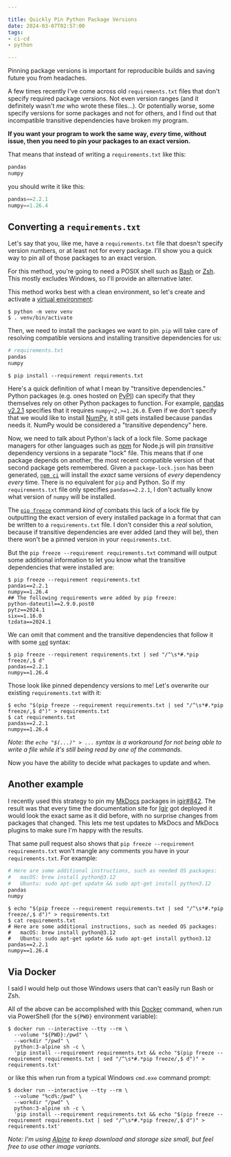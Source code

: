 ```yaml
---

title: Quickly Pin Python Package Versions
date: 2024-03-07T02:57:00
tags:
- ci-cd
- python

---
```


Pinning package versions is important for reproducible builds and saving future you from headaches.

A few times recently I've come across old `requirements.txt` files that don't specify required package versions. Not even version ranges (and it definitely wasn't _me_ who wrote these files...). Or potentially worse, some specify versions for some packages and not for others, and I find out that incompatible transitive dependencies have broken my program.

**If you want your program to work the same way, _every_ time, without issue, then you need to pin your packages to an exact version.**

That means that instead of writing a `requirements.txt` like this:

```python
pandas
numpy
```

you should write it like this:

```python
pandas==2.2.1
numpy==1.26.4
```

## Converting a `requirements.txt`

Let's say that you, like me, have a `requirements.txt` file that doesn't specify version numbers, or at least not for every package. I'll show you a quick way to pin all of those packages to an exact version.

For this method, you're going to need a POSIX shell such as [Bash](https://www.gnu.org/software/bash/) or [Zsh](https://www.zsh.org/). This mostly excludes Windows, so I'll provide an alternative later.

This method works best with a clean environment, so let's create and activate a [virtual environment](https://docs.python.org/3/library/venv.html):

```shell
$ python -m venv venv
$ . venv/bin/activate
```

Then, we need to install the packages we want to pin. `pip` will take care of resolving compatible versions and installing transitive dependencies for us:

```python
# requirements.txt
pandas
numpy
```

```shell
$ pip install --requirement requirements.txt
```

Here's a quick definition of what I mean by "transitive dependencies." Python packages (e.g. ones hosted on [PyPI](https://pypi.org/)) can specify that they themselves rely on other Python packages to function. For example, [pandas v2.2.1](https://pypi.org/project/pandas/2.2.1/) specifies that it requires `numpy<2,>=1.26.0`. Even if we don't specify that we would like to install [NumPy](https://pypi.org/project/numpy/), it still gets installed because pandas needs it. NumPy would be considered a "transitive dependency" here.

Now, we need to talk about Python's lack of a lock file. Some package managers for other languages such as [npm](https://www.npmjs.com/) for Node.js will pin _transitive_ dependency versions in a separate "lock" file. This means that if one package depends on another, the most recent compatible version of that second package gets remembered. Given a `package-lock.json` has been generated, [`npm ci`](https://docs.npmjs.com/cli/v8/commands/npm-ci) will install the _exact_ same versions of _every_ dependency _every_ time. There is no equivalent for `pip` and Python. So if my `requirements.txt` file only specifies `pandas==2.2.1`, I don't actually know what version of `numpy` will be installed.

The [`pip freeze`](https://pip.pypa.io/en/stable/cli/pip_freeze/) command _kind of_ combats this lack of a lock file by outputting the exact version of every installed package in a format that can be written to a `requirements.txt` file. I don't consider this a _real_ solution, because if transitive dependencies are ever added (and they will be), then there won't be a pinned version in your `requirements.txt`.

But the `pip freeze --requirement requirements.txt` command will output some additional information to let you know what the transitive dependencies that were installed are:

```text
$ pip freeze --requirement requirements.txt
pandas==2.2.1
numpy==1.26.4
## The following requirements were added by pip freeze:
python-dateutil==2.9.0.post0
pytz==2024.1
six==1.16.0
tzdata==2024.1
```

We can omit that comment and the transitive dependencies that follow it with some [`sed`](https://linux.die.net/man/1/sed) syntax:

```shell
$ pip freeze --requirement requirements.txt | sed "/^\s*#.*pip freeze/,$ d"
pandas==2.2.1
numpy==1.26.4
```

Those look like pinned dependency versions to me! Let's overwrite our existing `requirements.txt` with it:

```shell
$ echo "$(pip freeze --requirement requirements.txt | sed "/^\s*#.*pip freeze/,$ d")" > requirements.txt
$ cat requirements.txt
pandas==2.2.1
numpy==1.26.4
```

_Note: the `echo "$(...)" > ...` syntax is a workaround for not being able to write a file while it's still being read by one of the commands._

Now you have the ability to decide what packages to update and when.

## Another example

I recently used this strategy to pin my [MkDocs](https://www.mkdocs.org/) packages in [igir#842](https://github.com/emmercm/igir/pull/842/files). The result was that every time the documentation site for [Igir](https://igir.io/) got deployed it would look the exact same as it did before, with no surprise changes from packages that changed. This lets me test updates to MkDocs and MkDocs plugins to make sure I'm happy with the results.

That same pull request also shows that `pip freeze --requirement requirements.txt` won't mangle any comments you have in your `requirements.txt`. For example:

```python
# Here are some additional instructions, such as needed OS packages:
#   macOS: brew install python@3.12
#   Ubuntu: sudo apt-get update && sudo apt-get install python3.12
pandas
numpy
```

```text
$ echo "$(pip freeze --requirement requirements.txt | sed "/^\s*#.*pip freeze/,$ d")" > requirements.txt
$ cat requirements.txt
# Here are some additional instructions, such as needed OS packages:
#   macOS: brew install python@3.12
#   Ubuntu: sudo apt-get update && sudo apt-get install python3.12
pandas==2.2.1
numpy==1.26.4
```

## Via Docker

I said I would help out those Windows users that can't easily run Bash or Zsh.

All of the above can be accomplished with this [Docker](https://www.docker.com/) command, when run via PowerShell (for the `${PWD}` environment variable):

```shell
$ docker run --interactive --tty --rm \
  --volume "${PWD}:/pwd" \
  --workdir "/pwd" \
  python:3-alpine sh -c \
  'pip install --requirement requirements.txt && echo "$(pip freeze --requirement requirements.txt | sed "/^\s*#.*pip freeze/,$ d")" > requirements.txt'
```

or like this when run from a typical Windows `cmd.exe` command prompt:

```batch
$ docker run --interactive --tty --rm \
  --volume "%cd%:/pwd" \
  --workdir "/pwd" \
  python:3-alpine sh -c \
  'pip install --requirement requirements.txt && echo "$(pip freeze --requirement requirements.txt | sed "/^\s*#.*pip freeze/,$ d")" > requirements.txt'
```

_Note: I'm using [Alpine](https://alpinelinux.org/) to keep download and storage size small, but feel free to use other image variants._
